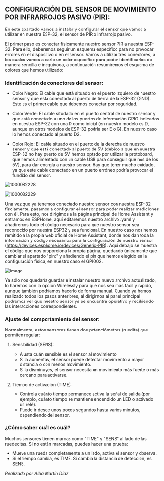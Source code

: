 ## CONFIGURACIÓN DEL SENSOR DE MOVIMIENTO POR INFRARROJOS PASIVO (PIR):

En este apartado vamos a instalar y configurar el sensor que vamos a utilizar en nuestra ESP-32, el sensor de PIR o infrarrojo pasivo.

El primer paso es conectar físicamente nuestro sensor PIR a nuestra ESP-32. Para ello, deberemos seguir un esquema específico para no provocar errores en el dispositivo o en el sensor. Vamos a utilizar tres conectores, a los cuales vamos a darle un color específico para poder identificarlos de manera sencilla e inequívoca, a continuación resumiremos el esquema de colores que hemos utilizado:


### Identificación de conectores del sensor:

- Color Negro: El cable que está situado en el puerto izquiero de nuestro sensor y que está conectado al puerto de tierra de la ESP-32 (GND). Este es el primer cable que debemos conectar por seguridad.
  
- Color Verde: El cable situdado en el puerto central de nuestro sensor y que está conectado a uno de los puertos de información GPIO indicados en nuestra ESP-32 con una D como inicial (en nuestro modelo es D, aunque en otros modelos de ESP-32 podría ser E o G). En nuestro caso lo hemos conectado al puerto D2.
  
- Color Rojo: El cable situado en el puerto de la derecha de nuestro sensor y que está conectado al puerto de 5V (debido a que en nuestra ESP-32 no hay puerto de 5V, hemos optado por utilizar la protoboard, que hemos alimentado con un cable USB para conseguir que nos de los 5V), para dar energía a nuestro sensor. Hay que tener mucho cuidado, ya que este cable conectado en un puerto erróneo podría provocar el fundido del sensor.

![1000082228](https://github.com/user-attachments/assets/878165b0-00ae-4e33-9992-1f72dabe4183)

![1000082229](https://github.com/user-attachments/assets/8f7947d8-c6bf-418f-9fb6-747a4e66b16a)


Una vez que ya tenemos conectado nuestro sensor con nuestra ESP-32 físciamente, pasamos a configurar el sensor para poder realizar mediciones con él. Para esto, nos dirigimos a la página principal de Home Assistant y entramos en ESPHome, aquí editaremos nuestro archivo .yaml y añadiremos todo el código necesario para que nuestro sensor sea reconocido por nuestra ESP32 y sea funcional. En nuestro caso nos hemos remitido a la propia web oficial de Home Assistant, donde nos dan toda la información y código necesarios para la configuración de nuestro sensor (https://devices.esphome.io/devices/Generic-PIR). Aquí debajo se muestra el código que nos proporciona la propia página, quedando únicamente que cambiar el apartado "pin:" y añadiendo el pin que hemos elegido en la configuración física, en nuestro caso el GPIO02.

![image](https://github.com/user-attachments/assets/cb17c46d-8450-441c-aee2-e10b4f4a2a6b)

Ya sólo nos quedaría guardar e instalar nuestro nuevo archivo actualizado, lo haremos con la opción Wirelessly para que nos sea más fácil y rápido, aunque también podríamos hacerlo de forma manual. Cuando ya hemos realizado todos los pasos anteriores, al dirigirnos al panel principal podremos ver que nuestro sensor ya se encuentra operativo y recibiendo las interacciones correspondientes.


### Ajuste del comportamiento del sensor:

Normalmente, estos sensores tienen dos potenciómetros (ruedita) que permiten regular:

1. Sensibilidad (SENS):
   - Ajusta cuán sensible es el sensor al movimiento.
   - Si la aumentas, el sensor puede detectar movimiento a mayor distancia o con menos movimiento.
   - Si la disminuyes, el sensor necesita un movimiento más fuerte o más cercano para activarse.

2. Tiempo de activación (TIME):
   - Controla cuánto tiempo permanece activa la señal de salida (por ejemplo, cuánto tiempo se mantiene encendido un LED o activado un relé).
   - Puede ir desde unos pocos segundos hasta varios minutos, dependiendo del sensor.


### ¿Cómo saber cuál es cuál?

Muchos sensores tienen marcas como "TIME" y "SENS" al lado de las ruedecitas. Si no están marcadas, puedes hacer una prueba:
- Mueve una rueda completamente a un lado, activa el sensor y observa.
- Si el tiempo cambia, es TIME. Si cambia la distancia de detección, es SENS.


_Realizado por Alba Martín Díaz_
